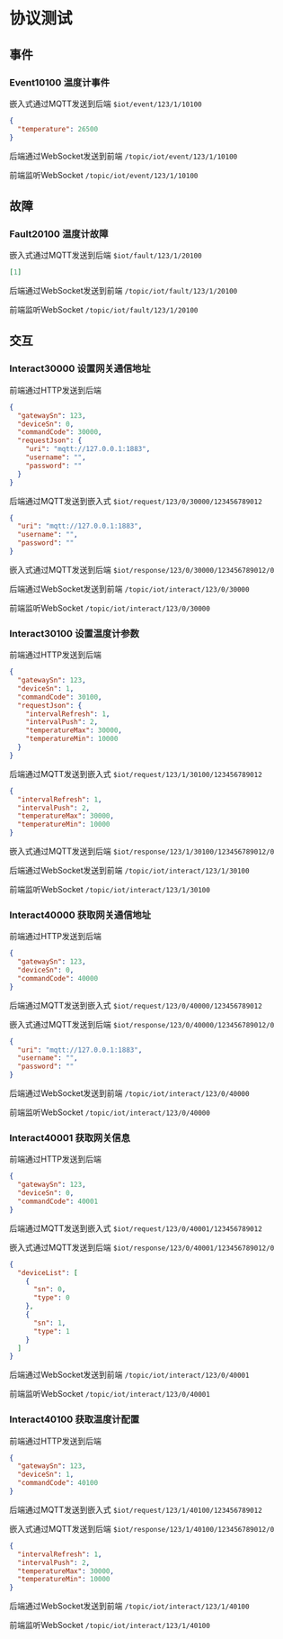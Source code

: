 # 协议测试

## 事件

### Event10100 温度计事件

嵌入式通过MQTT发送到后端
`$iot/event/123/1/10100`

```json
{
  "temperature": 26500
}
```

后端通过WebSocket发送到前端
`/topic/iot/event/123/1/10100`

前端监听WebSocket
`/topic/iot/event/123/1/10100`

## 故障

### Fault20100 温度计故障

嵌入式通过MQTT发送到后端
`$iot/fault/123/1/20100`

```json
[1]
```

后端通过WebSocket发送到前端
`/topic/iot/fault/123/1/20100`

前端监听WebSocket
`/topic/iot/fault/123/1/20100`

## 交互

### Interact30000 设置网关通信地址

前端通过HTTP发送到后端

```json
{
  "gatewaySn": 123,
  "deviceSn": 0,
  "commandCode": 30000,
  "requestJson": {
    "uri": "mqtt://127.0.0.1:1883",
    "username": "",
    "password": ""
  }
}
```

后端通过MQTT发送到嵌入式
`$iot/request/123/0/30000/123456789012`

```json
{
  "uri": "mqtt://127.0.0.1:1883",
  "username": "",
  "password": ""
}
```

嵌入式通过MQTT发送到后端
`$iot/response/123/0/30000/123456789012/0`

后端通过WebSocket发送到前端
`/topic/iot/interact/123/0/30000`

前端监听WebSocket
`/topic/iot/interact/123/0/30000`

### Interact30100 设置温度计参数

前端通过HTTP发送到后端

```json
{
  "gatewaySn": 123,
  "deviceSn": 1,
  "commandCode": 30100,
  "requestJson": {
    "intervalRefresh": 1,
    "intervalPush": 2,
    "temperatureMax": 30000,
    "temperatureMin": 10000
  }
}
```

后端通过MQTT发送到嵌入式
`$iot/request/123/1/30100/123456789012`

```json
{
  "intervalRefresh": 1,
  "intervalPush": 2,
  "temperatureMax": 30000,
  "temperatureMin": 10000
}
```

嵌入式通过MQTT发送到后端
`$iot/response/123/1/30100/123456789012/0`

后端通过WebSocket发送到前端
`/topic/iot/interact/123/1/30100`

前端监听WebSocket
`/topic/iot/interact/123/1/30100`

### Interact40000 获取网关通信地址

前端通过HTTP发送到后端

```json
{
  "gatewaySn": 123,
  "deviceSn": 0,
  "commandCode": 40000
}
```

后端通过MQTT发送到嵌入式
`$iot/request/123/0/40000/123456789012`

嵌入式通过MQTT发送到后端
`$iot/response/123/0/40000/123456789012/0`

```json
{
  "uri": "mqtt://127.0.0.1:1883",
  "username": "",
  "password": ""
}
```

后端通过WebSocket发送到前端
`/topic/iot/interact/123/0/40000`

前端监听WebSocket
`/topic/iot/interact/123/0/40000`

### Interact40001 获取网关信息

前端通过HTTP发送到后端

```json
{
  "gatewaySn": 123,
  "deviceSn": 0,
  "commandCode": 40001
}
```

后端通过MQTT发送到嵌入式
`$iot/request/123/0/40001/123456789012`

嵌入式通过MQTT发送到后端
`$iot/response/123/0/40001/123456789012/0`

```json
{
  "deviceList": [
    {
      "sn": 0,
      "type": 0
    },
    {
      "sn": 1,
      "type": 1
    }
  ]
}
```

后端通过WebSocket发送到前端
`/topic/iot/interact/123/0/40001`

前端监听WebSocket
`/topic/iot/interact/123/0/40001`

### Interact40100 获取温度计配置

前端通过HTTP发送到后端

```json
{
  "gatewaySn": 123,
  "deviceSn": 1,
  "commandCode": 40100
}
```

后端通过MQTT发送到嵌入式
`$iot/request/123/1/40100/123456789012`

嵌入式通过MQTT发送到后端
`$iot/response/123/1/40100/123456789012/0`

```json
{
  "intervalRefresh": 1,
  "intervalPush": 2,
  "temperatureMax": 30000,
  "temperatureMin": 10000
}
```

后端通过WebSocket发送到前端
`/topic/iot/interact/123/1/40100`

前端监听WebSocket
`/topic/iot/interact/123/1/40100`

